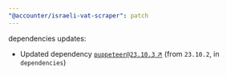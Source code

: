 ```yaml
---
"@accounter/israeli-vat-scraper": patch
---
```

dependencies updates:
  - Updated dependency [`puppeteer@23.10.3` ↗︎](https://www.npmjs.com/package/puppeteer/v/23.10.3) (from `23.10.2`, in `dependencies`)
